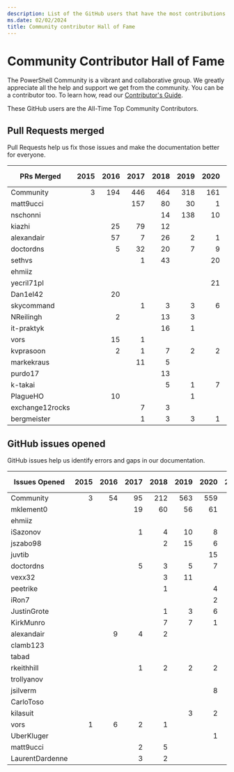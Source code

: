 ```yaml
---
description: List of the GitHub users that have the most contributions to the PowerShell-Doc project.
ms.date: 02/02/2024
title: Community contributor Hall of Fame
---
```

# Community Contributor Hall of Fame

The PowerShell Community is a vibrant and collaborative group. We greatly appreciate all the help
and support we get from the community. You can be a contributor too. To learn how, read our
[Contributor's Guide][contrib].

These GitHub users are the All-Time Top Community Contributors.

## Pull Requests merged

Pull Requests help us fix those issues and make the documentation better for everyone.

|   PRs Merged    | 2015 | 2016 | 2017 | 2018 | 2019 | 2020 | 2021 | 2022 | 2023 | 2024 | Grand Total |
| --------------- | ---: | ---: | ---: | ---: | ---: | ---: | ---: | ---: | ---: | ---: | ----------: |
| Community       |    3 |  194 |  446 |  464 |  318 |  161 |  100 |  122 |  108 |    6 |        1922 |
| matt9ucci       |      |      |  157 |   80 |   30 |    1 |    6 |      |      |      |         274 |
| nschonni        |      |      |      |   14 |  138 |   10 |      |      |      |      |         162 |
| kiazhi          |      |   25 |   79 |   12 |      |      |      |      |      |      |         116 |
| alexandair      |      |   57 |    7 |   26 |    2 |    1 |      |      |      |      |          93 |
| doctordns       |      |    5 |   32 |   20 |    7 |    9 |    5 |      |    1 |      |          79 |
| sethvs          |      |      |    1 |   43 |      |   20 |    1 |   10 |      |      |          75 |
| ehmiiz          |      |      |      |      |      |      |      |   22 |   14 |      |          36 |
| yecril71pl      |      |      |      |      |      |   21 |    3 |    3 |      |      |          27 |
| Dan1el42        |      |   20 |      |      |      |      |      |      |      |      |          20 |
| skycommand      |      |      |    1 |    3 |    3 |    6 |      |    1 |    4 |      |          18 |
| NReilingh       |      |    2 |      |   13 |    3 |      |      |      |      |      |          18 |
| it-praktyk      |      |      |      |   16 |    1 |      |      |      |      |      |          17 |
| vors            |      |   15 |    1 |      |      |      |      |      |      |      |          16 |
| kvprasoon       |      |    2 |    1 |    7 |    2 |    2 |    2 |      |      |      |          16 |
| markekraus      |      |      |   11 |    5 |      |      |      |      |      |      |          16 |
| purdo17         |      |      |      |   13 |      |      |      |      |      |      |          13 |
| k-takai         |      |      |      |    5 |    1 |    7 |      |      |      |      |          13 |
| PlagueHO        |      |   10 |      |      |    1 |      |      |      |      |      |          11 |
| exchange12rocks |      |      |    7 |    3 |      |      |    1 |      |      |      |          11 |
| bergmeister     |      |      |    1 |    3 |    3 |    1 |    1 |    1 |    1 |      |          11 |

## GitHub issues opened

GitHub issues help us identify errors and gaps in our documentation.

|  Issues Opened  | 2015 | 2016 | 2017 | 2018 | 2019 | 2020 | 2021 | 2022 | 2023 | 2024 | Grand Total |
| --------------- | ---: | ---: | ---: | ---: | ---: | ---: | ---: | ---: | ---: | ---: | ----------: |
| Community       |    3 |   54 |   95 |  212 |  563 |  559 |  365 |  225 |  271 |   31 |        2378 |
| mklement0       |      |      |   19 |   60 |   56 |   61 |   28 |    8 |   20 |    3 |         255 |
| ehmiiz          |      |      |      |      |      |      |      |   20 |   14 |      |          34 |
| iSazonov        |      |      |    1 |    4 |   10 |    8 |    4 |    3 |      |      |          30 |
| jszabo98        |      |      |      |    2 |   15 |    6 |    1 |      |    1 |      |          25 |
| juvtib          |      |      |      |      |      |   15 |    7 |      |      |      |          22 |
| doctordns       |      |      |    5 |    3 |    5 |    7 |    1 |      |      |      |          21 |
| vexx32          |      |      |      |    3 |   11 |      |      |    3 |      |      |          17 |
| peetrike        |      |      |      |    1 |      |    4 |    2 |    6 |    4 |      |          17 |
| iRon7           |      |      |      |      |      |    2 |    2 |    2 |   10 |      |          16 |
| JustinGrote     |      |      |      |    1 |    3 |    6 |    1 |    1 |    2 |    1 |          15 |
| KirkMunro       |      |      |      |    7 |    7 |    1 |      |      |      |      |          15 |
| alexandair      |      |    9 |    4 |    2 |      |      |      |      |      |      |          15 |
| clamb123        |      |      |      |      |      |      |   14 |      |      |      |          14 |
| tabad           |      |      |      |      |      |      |      |      |   11 |    2 |          13 |
| rkeithhill      |      |      |    1 |    2 |    2 |    2 |    3 |    1 |    2 |      |          13 |
| trollyanov      |      |      |      |      |      |      |   11 |    1 |      |      |          12 |
| jsilverm        |      |      |      |      |      |    8 |      |      |    4 |      |          12 |
| CarloToso       |      |      |      |      |      |      |      |      |   11 |      |          11 |
| kilasuit        |      |      |      |      |    3 |    2 |    1 |    4 |    1 |      |          11 |
| vors            |    1 |    6 |    2 |    1 |      |      |      |      |      |      |          10 |
| UberKluger      |      |      |      |      |      |    1 |    7 |    2 |      |      |          10 |
| matt9ucci       |      |      |    2 |    5 |      |      |    2 |      |    1 |      |          10 |
| LaurentDardenne |      |      |    3 |    2 |      |      |      |    5 |      |      |          10 |

<!-- Link references -->
[contrib]: contributing/overview.md
